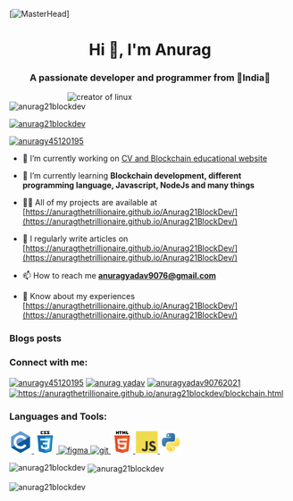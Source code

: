 [![MasterHead](https://c.tenor.com/y0SIaspW0E8AAAAC/cyberhornet-nest.gif)]
<h1 align="center">Hi 👋, I'm Anurag</h1>
<h3 align="center">A passionate developer and programmer from 💖India💖</h3>
<img  align="right" width="400" src="https://anuragthetrillionaire.github.io/Anurag21BlockDev/img/newfigmapic.png" alt="creator of linux">

<p align="left"> <img src="https://komarev.com/ghpvc/?username=anurag21blockdev&label=Profile%20views&color=0e75b6&style=flat" alt="anurag21blockdev" /> </p>

<p align="left"> <a href="https://github.com/ryo-ma/github-profile-trophy"><img src="https://github-profile-trophy.vercel.app/?username=anurag21blockdev" alt="anurag21blockdev" /></a> </p>

<p align="left"> <a href="https://twitter.com/anuragy45120195" target="blank"><img src="https://img.shields.io/twitter/follow/anuragy45120195?logo=twitter&style=for-the-badge" alt="anuragy45120195" /></a> </p>

- 🔭 I’m currently working on [CV and Blockchain educational website](https://anuragthetrillionaire.github.io/Anurag21BlockDev/)

- 🌱 I’m currently learning **Blockchain development, different programming language, Javascript, NodeJs and many things**

- 👨‍💻 All of my projects are available at [https://anuragthetrillionaire.github.io/Anurag21BlockDev/](https://anuragthetrillionaire.github.io/Anurag21BlockDev/)

- 📝 I regularly write articles on [https://anuragthetrillionaire.github.io/Anurag21BlockDev/](https://anuragthetrillionaire.github.io/Anurag21BlockDev/)

- 📫 How to reach me **anuragyadav9076@gmail.com**

- 📄 Know about my experiences [https://anuragthetrillionaire.github.io/Anurag21BlockDev/](https://anuragthetrillionaire.github.io/Anurag21BlockDev/)

### Blogs posts
<!-- BLOG-POST-LIST:START -->
<!-- BLOG-POST-LIST:END -->

<h3 align="left">Connect with me:</h3>
<p align="left">
<a href="https://twitter.com/anuragy45120195" target="blank"><img align="center" src="https://raw.githubusercontent.com/rahuldkjain/github-profile-readme-generator/master/src/images/icons/Social/twitter.svg" alt="anuragy45120195" height="30" width="40" /></a>
<a href="https://linkedin.com/in/anurag yadav" target="blank"><img align="center" src="https://raw.githubusercontent.com/rahuldkjain/github-profile-readme-generator/master/src/images/icons/Social/linked-in-alt.svg" alt="anurag yadav" height="30" width="40" /></a>
<a href="https://instagram.com/anuragyadav90762021" target="blank"><img align="center" src="https://raw.githubusercontent.com/rahuldkjain/github-profile-readme-generator/master/src/images/icons/Social/instagram.svg" alt="anuragyadav90762021" height="30" width="40" /></a>
<a href="/https://anuragthetrillionaire.github.io/anurag21blockdev/blockchain.html" target="blank"><img align="center" src="https://raw.githubusercontent.com/rahuldkjain/github-profile-readme-generator/master/src/images/icons/Social/rss.svg" alt="https://anuragthetrillionaire.github.io/anurag21blockdev/blockchain.html" height="30" width="40" /></a>
</p>

<h3 align="left">Languages and Tools:</h3>
<p align="left"> <a href="https://www.cprogramming.com/" target="_blank" rel="noreferrer"> <img src="https://raw.githubusercontent.com/devicons/devicon/master/icons/c/c-original.svg" alt="c" width="40" height="40"/> </a> <a href="https://www.w3schools.com/css/" target="_blank" rel="noreferrer"> <img src="https://raw.githubusercontent.com/devicons/devicon/master/icons/css3/css3-original-wordmark.svg" alt="css3" width="40" height="40"/> </a> <a href="https://www.figma.com/" target="_blank" rel="noreferrer"> <img src="https://www.vectorlogo.zone/logos/figma/figma-icon.svg" alt="figma" width="40" height="40"/> </a> <a href="https://git-scm.com/" target="_blank" rel="noreferrer"> <img src="https://www.vectorlogo.zone/logos/git-scm/git-scm-icon.svg" alt="git" width="40" height="40"/> </a> <a href="https://www.w3.org/html/" target="_blank" rel="noreferrer"> <img src="https://raw.githubusercontent.com/devicons/devicon/master/icons/html5/html5-original-wordmark.svg" alt="html5" width="40" height="40"/> </a> <a href="https://developer.mozilla.org/en-US/docs/Web/JavaScript" target="_blank" rel="noreferrer"> <img src="https://raw.githubusercontent.com/devicons/devicon/master/icons/javascript/javascript-original.svg" alt="javascript" width="40" height="40"/> </a> <a href="https://www.python.org" target="_blank" rel="noreferrer"> <img src="https://raw.githubusercontent.com/devicons/devicon/master/icons/python/python-original.svg" alt="python" width="40" height="40"/> </a> </p>

<p><img align="left" src="https://github-readme-stats.vercel.app/api/top-langs?username=anurag21blockdev&show_icons=true&locale=en&layout=compact" alt="anurag21blockdev" /></p>

<p>&nbsp;<img align="center" src="https://github-readme-stats.vercel.app/api?username=anurag21blockdev&show_icons=true&locale=en" alt="anurag21blockdev" /></p>

<p><img align="center" src="https://github-readme-streak-stats.herokuapp.com/?user=anurag21blockdev&" alt="anurag21blockdev" /></p>
